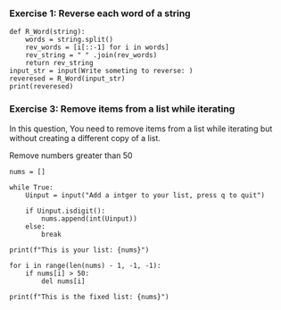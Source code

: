 ### Exercise 1: Reverse each word of a string

    def R_Word(string):
        words = string.split()
        rev_words = [i[::-1] for i in words]
        rev_string = " " .join(rev_words)
        return rev_string
    input_str = input(Write someting to reverse: )
    reveresed = R_Word(input_str)
    print(reveresed)

### Exercise 3: Remove items from a list while iterating
In this question, You need to remove items from a list while iterating but without creating a different copy of a list.

Remove numbers greater than 50

    nums = []

    while True:
        Uinput = input("Add a intger to your list, press q to quit")

        if Uinput.isdigit():
            nums.append(int(Uinput))
        else:
            break

    print(f"This is your list: {nums}")

    for i in range(len(nums) - 1, -1, -1):
        if nums[i] > 50:
            del nums[i]

    print(f"This is the fixed list: {nums}")
